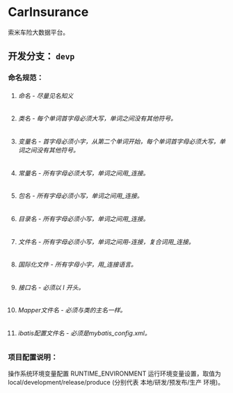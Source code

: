 # CarInsurance
索米车险大数据平台。

## 开发分支： `devp`

### 命名规范：
1.  ###### 命名 - 尽量见名知义
2.  ###### 类名 - 每个单词首字母必须大写，单词之间没有其他符号。
3.  ###### 变量名 - 首字母必须小字，从第二个单词开始，每个单词首字母必须大写，单词之间没有其他符号。
4.  ###### 常量名 - 所有字母必须大写，单词之间用_连接。
5.  ###### 包名 - 所有字母必须小写，单词之间用_连接。
6.  ###### 目录名 - 所有字母必须小写，单词之间用_连接。
7.  ###### 文件名 - 所有字母必须小写，单词之间用-连接，复合词用_连接。
8.  ###### 国际化文件 - 所有字母小字，用_连接语言。
9.  ###### 接口名 - 必须以 I 开头。
10. ###### Mapper文件名 - 必须与类的主名一样。
11. ###### ibatis配置文件名 - 必须是mybatis_config.xml。



### 项目配置说明：
操作系统环境变量配置 RUNTIME_ENVIRONMENT 运行环境变量设置，取值为 local/development/release/produce (分别代表 本地/研发/预发布/生产 环境)。




